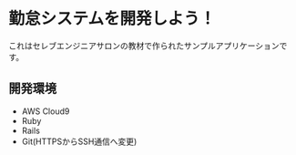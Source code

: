 # 勤怠システムを開発しよう！

これはセレブエンジニアサロンの教材で作られたサンプルアプリケーションです。

## 開発環境


* AWS Cloud9<br>
* Ruby<br>
* Rails<br>
* Git(HTTPSからSSH通信へ変更)